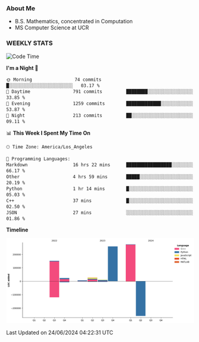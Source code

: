 ### About Me

- B.S. Mathematics, concentrated in Computation
- MS Computer Science at UCR


### WEEKLY STATS
<!--START_SECTION:waka-->
![Code Time](http://img.shields.io/badge/Code%20Time-201%20hrs%2025%20mins-blue)

**I'm a Night 🦉** 

```text
🌞 Morning                74 commits          █░░░░░░░░░░░░░░░░░░░░░░░░   03.17 % 
🌆 Daytime                791 commits         ████████░░░░░░░░░░░░░░░░░   33.85 % 
🌃 Evening                1259 commits        █████████████░░░░░░░░░░░░   53.87 % 
🌙 Night                  213 commits         ██░░░░░░░░░░░░░░░░░░░░░░░   09.11 % 
```


📊 **This Week I Spent My Time On** 

```text
🕑︎ Time Zone: America/Los_Angeles

💬 Programming Languages: 
Markdown                 16 hrs 22 mins      █████████████████░░░░░░░░   66.17 % 
Other                    4 hrs 59 mins       █████░░░░░░░░░░░░░░░░░░░░   20.19 % 
Python                   1 hr 14 mins        █░░░░░░░░░░░░░░░░░░░░░░░░   05.03 % 
C++                      37 mins             █░░░░░░░░░░░░░░░░░░░░░░░░   02.50 % 
JSON                     27 mins             ░░░░░░░░░░░░░░░░░░░░░░░░░   01.86 % 
```

**Timeline**

![Lines of Code chart](https://raw.githubusercontent.com/nickocruzm/nickocruzm/main/assets/bar_graph.png)


 Last Updated on 24/06/2024 04:22:31 UTC
<!--END_SECTION:waka-->
